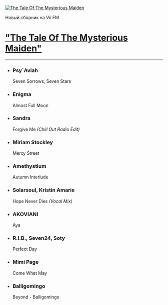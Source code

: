 [![The Tale Of The Mysterious Maiden](https://viifm.art/data/image/TheTaleOfTheMysteriousMaiden.jpg)][1]

Новый сборник на Vii FM

# ["The Tale Of The Mysterious Maiden"][1]

---

- ### Psy`Aviah
  Seven Sorrows, Seven Stars

- ### Enigma
  Almost Full Moon

- ### Sandra
  Forgive Me _(Chill Out Radio Edit)_

- ### Miriam Stockley
  Mercy Street

- ### Amethystium
  Autumn Interlude

- ### Solarsoul, Kristin Amarie
  Hope Never Dies _(Vocal Mix)_

- ### AKOVIANI
  Aya

- ### R.I.B., Seven24, Soty
  Perfect Day

- ### Mimi Page
  Come What May

- ### Balligomingo
  Beyond - Balligomingo



[1]: https://t.me/viifm_lux/1097
